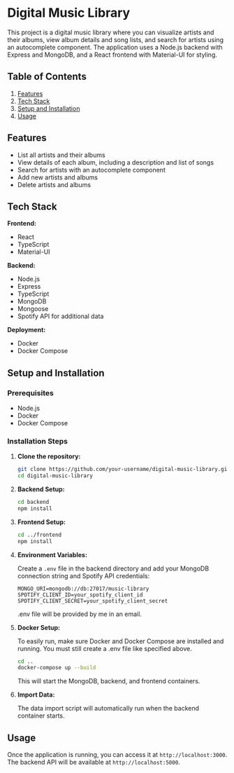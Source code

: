 # **Digital Music Library**

This project is a digital music library where you can visualize artists and their albums, view album details and song lists, and search for artists using an autocomplete component. The application uses a Node.js backend with Express and MongoDB, and a React frontend with Material-UI for styling.

## **Table of Contents**

1. [Features](#features)
2. [Tech Stack](#tech-stack)
3. [Setup and Installation](#setup-and-installation)
4. [Usage](#usage)

## **Features**

- List all artists and their albums
- View details of each album, including a description and list of songs
- Search for artists with an autocomplete component
- Add new artists and albums
- Delete artists and albums

## **Tech Stack**

**Frontend:**
- React
- TypeScript
- Material-UI

**Backend:**
- Node.js
- Express
- TypeScript
- MongoDB
- Mongoose
- Spotify API for additional data

**Deployment:**
- Docker
- Docker Compose

## **Setup and Installation**

### **Prerequisites**

- Node.js
- Docker
- Docker Compose

### **Installation Steps**

1. **Clone the repository:**

    ```bash
    git clone https://github.com/your-username/digital-music-library.git
    cd digital-music-library
    ```

2. **Backend Setup:**

    ```bash
    cd backend
    npm install
    ```

3. **Frontend Setup:**

    ```bash
    cd ../frontend
    npm install
    ```

4. **Environment Variables:**

    Create a `.env` file in the backend directory and add your MongoDB connection string and Spotify API credentials:

    ```env
    MONGO_URI=mongodb://db:27017/music-library
    SPOTIFY_CLIENT_ID=your_spotify_client_id
    SPOTIFY_CLIENT_SECRET=your_spotify_client_secret
    ```

    .env file will be provided by me in an email.

5. **Docker Setup:**

    To easily run, make sure Docker and Docker Compose are installed and running. You must still create a .env file like specified above.

    ```bash
    cd ..
    docker-compose up --build
    ```

    This will start the MongoDB, backend, and frontend containers.

6. **Import Data:**

    The data import script will automatically run when the backend container starts.

## **Usage**

Once the application is running, you can access it at `http://localhost:3000`. The backend API will be available at `http://localhost:5000`.

